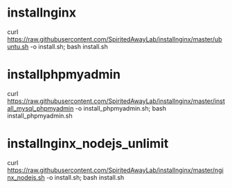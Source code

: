 # installnginx
curl https://raw.githubusercontent.com/SpiritedAwayLab/installnginx/master/ubuntu.sh  -o install.sh; bash install.sh
# installphpmyadmin
curl https://raw.githubusercontent.com/SpiritedAwayLab/installnginx/master/install_mysql_phpmyadmin -o install_phpmyadmin.sh; bash install_phpmyadmin.sh
# installnginx_nodejs_unlimit
curl https://raw.githubusercontent.com/SpiritedAwayLab/installnginx/master/nginx_nodejs.sh -o install.sh; bash install.sh
